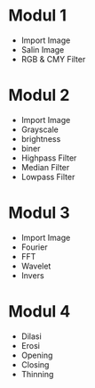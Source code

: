 # Modul 1
- Import Image
- Salin Image
- RGB & CMY Filter

# Modul 2
- Import Image
- Grayscale
- brightness
- biner
- Highpass Filter
- Median Filter
- Lowpass Filter

# Modul 3
- Import Image
- Fourier
- FFT
- Wavelet
- Invers

# Modul 4
- Dilasi
- Erosi
- Opening
- Closing
- Thinning